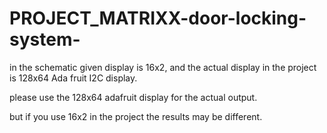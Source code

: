 # PROJECT_MATRIXX-door-locking-system-

in the schematic given display is 16x2, and the actual display in the project is 128x64 Ada fruit I2C display.

please use the 128x64 adafruit display for the actual output.

but if you use 16x2 in the project the results may be different.

